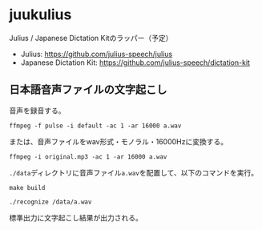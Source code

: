 # juukulius

Julius / Japanese Dictation Kitのラッパー（予定）

- Julius: <https://github.com/julius-speech/julius>
- Japanese Dictation Kit: <https://github.com/julius-speech/dictation-kit>

## 日本語音声ファイルの文字起こし

音声を録音する。

```shell
ffmpeg -f pulse -i default -ac 1 -ar 16000 a.wav
```

または、音声ファイルをwav形式・モノラル・16000Hzに変換する。

```shell
ffmpeg -i original.mp3 -ac 1 -ar 16000 a.wav
```

`./data`ディレクトリに音声ファイル`a.wav`を配置して、以下のコマンドを実行。

```shell
make build

./recognize /data/a.wav
```

標準出力に文字起こし結果が出力される。
